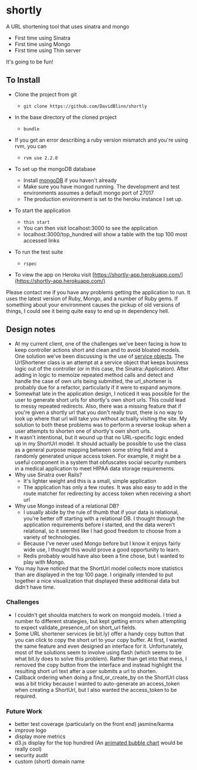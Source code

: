 # shortly

A URL shortening tool that uses sinatra and mongo

* First time using Sinatra
* First time using Mongo
* First time using Thin server

It's going to be fun!

## To Install

* Clone the project from git
    - ```git clone https://github.com/DavidBlinn/shortly```
* In the base directory of the cloned project
    - ```bundle```
* If you get an error describing a ruby version mismatch and you're using rvm, you can
    - ```rvm use 2.2.0```

* To set up the mongoDB database
    - Install [mongoDB](http://docs.mongodb.org/manual/installation/) if you haven't already
    - Make sure you have mongod running. The development and test environments assumes a default mongo port of 27017
    - The production environment is set to the heroku instance I set up.

* To start the application
    - ```thin start```
    - You can then visit localhost:3000 to see the application
    - localhost:3000/top_hundred will show a table with the top 100 most accessed links
* To run the test suite
    - ```rspec```

* To view the app on Heroku visit [https://shortly-app.herokuapp.com/](https://shortly-app.herokuapp.com/)

Please contact me if you have any problems getting the application to run. It uses the latest version of Ruby, Mongo, and a number of Ruby gems. If something about your environment causes the pickup of old versions of things, I could see it being quite easy to end up in dependency hell.

## Design notes
* At my current client, one of the challenges we've been facing is how to keep controller actions short and clean and to avoid bloated models. One solution we've been discussing is the use of [service objects](https://netguru.co/blog/service-objects-in-rails-will-help). The UrlShortener class is an attempt at a service object that keeps business logic out of the controller (or in this case, the Sinatra::Application). After adding in logic to memoize repeated method calls and detect and handle the case of own urls being submitted, the url_shortener is probably due for a refactor, particularly if it were to expand anymore.
* Somewhat late in the application design, I noticed it was possible for the user to generate short urls for shortly's own short urls. This could lead to messy repeated redirects. Also, there was a missing feature that if you're given a shortly url that you don't really trust, there is no way to look up where that url will take you without actually visiting the site. My solution to both these problems was to perform a reverse lookup when a user attempts to shorten one of shortly's own short urls.
* It wasn't intentional, but it wound up that no URL-specific logic ended up in my ShortUrl model. It should actually be possible to use the class as a general purpose mapping between some string field and a randomly generated unique access token. For example, it might be a useful component in a system that obfuscates social security numbers in a medical application to meet HIPAA data storage requirements.
* Why use Sinatra over Rails?
    - It's lighter weight and this is a small, simple application
    - The application has only a few routes. It was also easy to add in the route matcher for redirecting by access token when receiving a short url
* Why use Mongo instead of a relational DB?
    - I usually abide by the rule of thumb that if your data is relational, you're better off starting with a relational DB. I thought through the application requirements before I started, and the data weren't relational, so it seemed like I had good freedom to choose from a variety of technologies.
    - Because I've never used Mongo before but I know it enjoys fairly wide use, I thought this would prove a good opportunity to learn.
    - Redis probably would have also been a fine chose, but I wanted to play with Mongo.
* You may have noticed that the ShortUrl model collects more statistics than are displayed in the top 100 page. I originally intended to put together a nice visualization that displayed these additional data but didn't have time.

### Challenges
* I couldn't get shoulda matchers to work on mongoid models. I tried a number fo different strategies, but kept getting errors when attempting to expect validate_presence_of on short_url fields.
* Some URL shortener services (ie bit.ly) offer a handy copy button that you can click to copy the short url to your copy buffer. At first, I wanted the same feature and even designed an interface for it. Unfortunately, most of the solutions seem to involve using flash (which seems to be what bit.ly does to solve this problem). Rather than get into that mess, I removed the copy button from the interface and instead highlight the resulting short url text after a user submits a url to shorten.
* Callback ordering when doing a find_or_create_by on the ShortUrl class was a bit tricky because I wanted to auto-generate an access_token when creating a ShortUrl, but I also wanted the access_token to be required.

### Future Work
- better test coverage (particularly on the front end) jasmine/karma
- improve logo
- display more metrics
- d3.js display for the top hundred (An [animated bubble chart](http://www.nytimes.com/interactive/2012/02/13/us/politics/2013-budget-proposal-graphic.html?_r=0) would be really cool)
- security audit
- custom (short) domain name